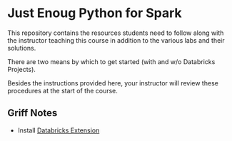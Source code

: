 # Just Enoug Python for Spark
This repository contains the resources students need to follow along with the instructor teaching this course in addition to the various labs and their solutions.

There are two means by which to get started (with and w/o Databricks Projects).

Besides the instructions provided here, your instructor will review these procedures at the start of the course.

## Griff Notes

* Install [Databricks Extension](https://marketplace.visualstudio.com/items?itemName=databricks.databricks)
